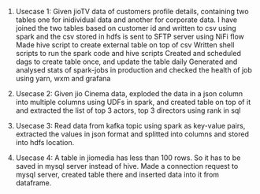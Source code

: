 1. Usecase 1:
     Given jioTV data of customers profile details, containing two tables one for inidividual data and another for corporate data. I have joined the two tables based on customer id
     and written to csv using spark and the csv stored in hdfs is sent to SFTP server using NiFi flow
     Made hive script to create external table on top of csv
     Written shell scripts to run the spark code and hive scripts
     Created and scheduled dags to create table once, and update the table daily
     Generated and analysed stats of spark-jobs in production and checked the health of job using yarn, wxm and grafana

2. Usecase 2:
     Given jio Cinema data, exploded the data in a json column into multiple columns using UDFs in spark, and created table on top of it and extracted the list of top 3 actors, top 3 directors using rank in sql

3. Usecase 3:
     Read data from kafka topic using spark as key-value pairs, extracted the values in json format and splitted into columns and stored into hdfs location.

4. Usecase 4:
     A table in jiomedia has less than 100 rows. So it has to be saved in mysql server instead of hive. Made a connection request to mysql server, created table there and inserted data into it from dataframe.
